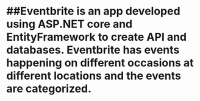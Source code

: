 # ##Eventbrite is an app developed using ASP.NET core and EntityFramework to create API and databases. Eventbrite has events happening on different occasions at different locations and the events are categorized.
